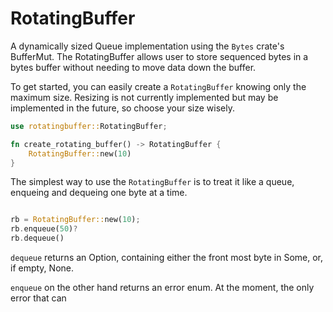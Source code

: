 # RotatingBuffer

A dynamically sized Queue implementation using the `Bytes` crate's BufferMut.  The RotatingBuffer allows user to store sequenced bytes in a bytes buffer without needing to move data down the buffer.

To get started, you can easily create a `RotatingBuffer` knowing only the maximum size.  Resizing is not currently implemented but may be implemented in the future, so choose your size wisely.

```rust
use rotatingbuffer::RotatingBuffer;

fn create_rotating_buffer() -> RotatingBuffer {
    RotatingBuffer::new(10)
}
```

The simplest way to use the `RotatingBuffer` is to treat it like a queue, enqueing and dequeing one byte at a time.

```rust

rb = RotatingBuffer::new(10);
rb.enqueue(50)?
rb.dequeue()

```

`dequeue` returns an Option, containing either the front most byte in Some, or, if empty, None.

`enqueue` on the other hand returns an error enum.  At the moment, the only error that can